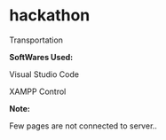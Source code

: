 # hackathon
Transportation

**SoftWares Used:**

Visual Studio Code


XAMPP Control

**Note:**

Few pages are not connected to server..
